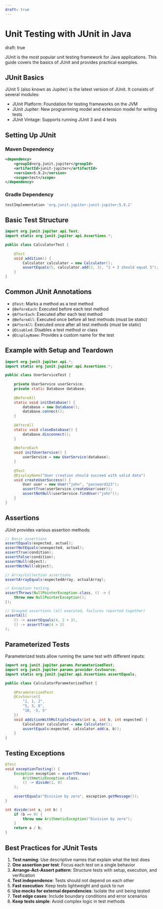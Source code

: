 ```yaml
---
draft: true
---
```

# Unit Testing with JUnit in Java
draft: true

JUnit is the most popular unit testing framework for Java applications. This guide covers the basics of JUnit and provides practical examples.

## JUnit Basics

JUnit 5 (also known as Jupiter) is the latest version of JUnit. It consists of several modules:
- JUnit Platform: Foundation for testing frameworks on the JVM
- JUnit Jupiter: New programming model and extension model for writing tests
- JUnit Vintage: Supports running JUnit 3 and 4 tests

## Setting Up JUnit

### Maven Dependency

```xml
<dependency>
    <groupId>org.junit.jupiter</groupId>
    <artifactId>junit-jupiter</artifactId>
    <version>5.9.2</version>
    <scope>test</scope>
</dependency>
```

### Gradle Dependency

```groovy
testImplementation 'org.junit.jupiter:junit-jupiter:5.9.2'
```

## Basic Test Structure

```java
import org.junit.jupiter.api.Test;
import static org.junit.jupiter.api.Assertions.*;

public class CalculatorTest {
    
    @Test
    void addition() {
        Calculator calculator = new Calculator();
        assertEquals(5, calculator.add(2, 3), "2 + 3 should equal 5");
    }
}
```

## Common JUnit Annotations

- `@Test`: Marks a method as a test method
- `@BeforeEach`: Executed before each test method
- `@AfterEach`: Executed after each test method
- `@BeforeAll`: Executed once before all test methods (must be static)
- `@AfterAll`: Executed once after all test methods (must be static)
- `@Disabled`: Disables a test method or class
- `@DisplayName`: Provides a custom name for the test

## Example with Setup and Teardown

```java
import org.junit.jupiter.api.*;
import static org.junit.jupiter.api.Assertions.*;

public class UserServiceTest {
    
    private UserService userService;
    private static Database database;
    
    @BeforeAll
    static void initDatabase() {
        database = new Database();
        database.connect();
    }
    
    @AfterAll
    static void closeDatabase() {
        database.disconnect();
    }
    
    @BeforeEach
    void initUserService() {
        userService = new UserService(database);
    }
    
    @Test
    @DisplayName("User creation should succeed with valid data")
    void createUserSuccess() {
        User user = new User("john", "password123");
        assertTrue(userService.createUser(user));
        assertNotNull(userService.findUser("john"));
    }
}
```

## Assertions

JUnit provides various assertion methods:

```java
// Basic assertions
assertEquals(expected, actual);
assertNotEquals(unexpected, actual);
assertTrue(condition);
assertFalse(condition);
assertNull(object);
assertNotNull(object);

// Array/Collection assertions
assertArrayEquals(expectedArray, actualArray);

// Exception testing
assertThrows(NullPointerException.class, () -> {
    throw new NullPointerException();
});

// Grouped assertions (all executed, failures reported together)
assertAll(
    () -> assertEquals(4, 2 + 2),
    () -> assertTrue(4 > 3)
);
```

## Parameterized Tests

Parameterized tests allow running the same test with different inputs:

```java
import org.junit.jupiter.params.ParameterizedTest;
import org.junit.jupiter.params.provider.CsvSource;
import static org.junit.jupiter.api.Assertions.assertEquals;

public class CalculatorParameterizedTest {
    
    @ParameterizedTest
    @CsvSource({
        "1, 1, 2",
        "5, 3, 8",
        "10, -5, 5"
    })
    void additionWithMultipleInputs(int a, int b, int expected) {
        Calculator calculator = new Calculator();
        assertEquals(expected, calculator.add(a, b));
    }
}
```

## Testing Exceptions

```java
@Test
void exceptionTesting() {
    Exception exception = assertThrows(
        ArithmeticException.class, 
        () -> divide(1, 0)
    );
    
    assertEquals("Division by zero", exception.getMessage());
}

int divide(int a, int b) {
    if (b == 0) {
        throw new ArithmeticException("Division by zero");
    }
    return a / b;
}
```

## Best Practices for JUnit Tests

1. **Test naming**: Use descriptive names that explain what the test does
2. **One assertion per test**: Focus each test on a single behavior
3. **Arrange-Act-Assert pattern**: Structure tests with setup, execution, and verification
4. **Test independence**: Tests should not depend on each other
5. **Fast execution**: Keep tests lightweight and quick to run
6. **Use mocks for external dependencies**: Isolate the unit being tested
7. **Test edge cases**: Include boundary conditions and error scenarios
8. **Keep tests simple**: Avoid complex logic in test methods